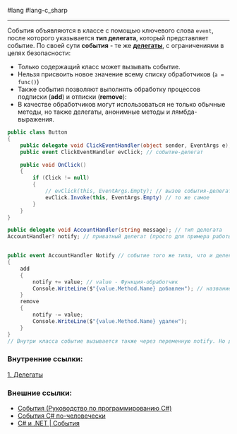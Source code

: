 #lang #lang-c_sharp

---
События объявляются в классе с помощью ключевого слова `event`, после которого указывается **тип делегата**, который представляет событие.
По своей сути **события** - те же [**делегаты**](1.%20Languages/C-sharp/0.%20Введение/3.%20Делегаты/1.%20Делегаты.md), с ограничениями в целях безопасности:
- Только содержащий класс может вызывать событие.
- Нельзя присвоить новое значение всему списку обработчиков (`a = func()`)
- Также события позволяют выполнять обработку процессов подписки (**add**) и отписки (**remove**):
- В качестве обработчиков могут использоваться не только обычные методы, но также делегаты, анонимные методы и лямбда-выражения.

```csharp
public class Button
{
    public delegate void ClickEventHandler(object sender, EventArgs e); // инициализация типа делегата для события
    public event ClickEventHandler evClick; // событие-делегат

    public void OnClick()
    {
        if (Click != null)
        {
            // evClick(this, EventArgs.Empty); // вызов события-делегата
            evClick.Invoke(this, EventArgs.Empty) // то же самое
        }
    }
}

```


```csharp
public delegate void AccountHandler(string message); // тип делегата
AccountHandler? notify; // приватный делегат (просто для примера работы с value)


public event AccountHandler Notify // событие того же типа, что и делегат для работы с последним
{
	add
	{
		notify += value; // value - Функция-обработчик
		Console.WriteLine($"{value.Method.Name} добавлен"); // название метода
	}
	remove
	{
		notify -= value;
		Console.WriteLine($"{value.Method.Name} удален");
	}
}
// Внутри класса событие вызывается также через переменную notify. Но для добавления и удаления обработчиков в программе используется как раз Notify
```

### Внутренние ссылки:
[1. Делегаты](1.%20Languages/C-sharp/0.%20Введение/3.%20Делегаты/1.%20Делегаты.md)

### Внешние ссылки:
- [События (Руководство по программированию C#)](https://learn.microsoft.com/en-us/dotnet/csharp/programming-guide/events/)
- [События C# по-человечески](https://habr.com/ru/articles/213809/)
- [C# и .NET | События](https://metanit.com/sharp/tutorial/3.14.php)